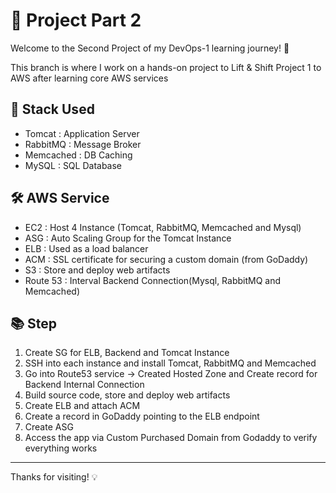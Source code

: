 # 📁 Project Part 2

Welcome to the Second Project of my DevOps-1 learning journey! 🚀

This branch is where I work on a hands-on project to Lift & Shift Project 1 to AWS after learning core AWS services

## 🧱 Stack Used
- Tomcat : Application Server
- RabbitMQ : Message Broker
- Memcached : DB Caching
- MySQL : SQL Database

## 🛠️ AWS Service
- EC2 : Host 4 Instance (Tomcat, RabbitMQ, Memcached and Mysql)
- ASG : Auto Scaling Group for the Tomcat Instance
- ELB : Used as a load balancer
- ACM : SSL certificate for securing a custom domain (from GoDaddy)
- S3 : Store and deploy web artifacts
- Route 53 : Interval Backend Connection(Mysql, RabbitMQ and Memcached)

## 📚 Step

1. Create SG for ELB, Backend and Tomcat Instance
2. SSH into each instance and install Tomcat, RabbitMQ and Memcached
3. Go into Route53 service -> Created Hosted Zone and Create record for Backend Internal Connection
4. Build source code, store and deploy web artifacts
5. Create ELB and attach ACM
6. Create a record in GoDaddy pointing to the ELB endpoint
6. Create ASG
7. Access the app via Custom Purchased Domain from Godaddy to verify everything works

---
Thanks for visiting! 💡
